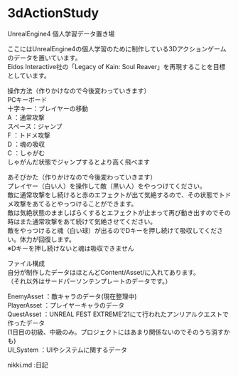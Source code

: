 # 3dActionStudy

UnrealEngine4 個人学習データ置き場

ここにはUnrealEngine4の個人学習のために制作している3Dアクションゲームのデータを置いています。  
Eidos Interactive社の「Legacy of Kain: Soul Reaver」を再現することを目標としています。 
  
操作方法（作りかけなので今後変わっていきます）  
PCキーボード  
十字キー：プレイヤーの移動  
A       ：通常攻撃  
スペース：ジャンプ  
F       ：トドメ攻撃  
D       ：魂の吸収  
C       ：しゃがむ  
しゃがんだ状態でジャンプするとより高く飛べます  
  
あそびかた（作りかけなので今後変わっていきます）  
プレイヤー（白い人）を操作して敵（黒い人）をやっつけてください。  
敵に通常攻撃をし続けると赤のエフェクトが出て気絶するので、その状態でトドメ攻撃をあてるとやっつけることができます。  
敵は気絶状態のまましばらくするとエフェクトが止まって再び動き出すのでその時はまた通常攻撃をあて続けて気絶させてください。  
敵をやっつけると魂（白い球）が出るのでDキーを押し続けて吸収してください。体力が回復します。  
※Dキーを押し続けないと魂は吸収できません
  
ファイル構成  
自分が制作したデータはほとんどContent/Asset/に入れてあります。  
（それ以外はサードパーソンテンプレートのデータです。）  

EnemyAsset    ：敵キャラのデータ(現在整理中)    
PlayerAsset   ：プレイヤーキャラのデータ    
QuestAsset    ：UNREAL FEST EXTREME’21にて行われたアンリアルクエストで作ったデータ    
                (1日目の初級、中級のみ。プロジェクトにはあまり関係ないのでそのうち消すかも)    
UI_System     ：UIやシステムに関するデータ  
  
  
  
  
  
  
  
  
nikki.md       :日記
